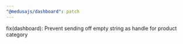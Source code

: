 ```yaml
---
"@medusajs/dashboard": patch
---
```


fix(dashboard): Prevent sending off empty string as handle for product category
